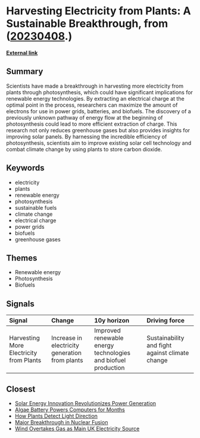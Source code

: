 # __Harvesting Electricity from Plants: A Sustainable Breakthrough__, from ([20230408](https://kghosh.substack.com/p/20230408).)

__[External link](https://www.cnet.com/science/scientists-found-a-leak-in-photosynthesis-that-could-fill-humanitys-energy-bucket/)__



## Summary

Scientists have made a breakthrough in harvesting more electricity from plants through photosynthesis, which could have significant implications for renewable energy technologies. By extracting an electrical charge at the optimal point in the process, researchers can maximize the amount of electrons for use in power grids, batteries, and biofuels. The discovery of a previously unknown pathway of energy flow at the beginning of photosynthesis could lead to more efficient extraction of charge. This research not only reduces greenhouse gases but also provides insights for improving solar panels. By harnessing the incredible efficiency of photosynthesis, scientists aim to improve existing solar cell technology and combat climate change by using plants to store carbon dioxide.

## Keywords

* electricity
* plants
* renewable energy
* photosynthesis
* sustainable fuels
* climate change
* electrical charge
* power grids
* biofuels
* greenhouse gases

## Themes

* Renewable energy
* Photosynthesis
* Biofuels

## Signals

| Signal                                  | Change                                         | 10y horizon                                                   | Driving force                                   |
|:----------------------------------------|:-----------------------------------------------|:--------------------------------------------------------------|:------------------------------------------------|
| Harvesting More Electricity from Plants | Increase in electricity generation from plants | Improved renewable energy technologies and biofuel production | Sustainability and fight against climate change |

## Closest

* [Solar Energy Innovation Revolutionizes Power Generation](121994a09192673002c6987ca6b78f77)
* [Algae Battery Powers Computers for Months](9559f29e7d2ffd92fae98e95a62d0169)
* [How Plants Detect Light Direction](a5164ebcb0524ab2d6a4a2119957d876)
* [Major Breakthrough in Nuclear Fusion](136f0479a4a508ee27ea66d38d8d2b41)
* [Wind Overtakes Gas as Main UK Electricity Source](fb0ad35a700c17919f0e3f303fb7f9b6)